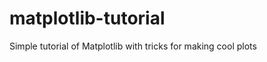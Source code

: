matplotlib-tutorial
===================

Simple tutorial of Matplotlib with tricks for making cool plots
